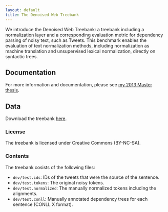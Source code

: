 ```yaml
---
layout: default
title: The Denoised Web Treebank
---
```


We introduce the Denoised Web Treebank: a treebank including a normalization layer and a corresponding evaluation metric for dependency parsing of noisy text, such as Tweets. This benchmark enables the evaluation of text normalization methods, including normalization as machine translation and unsupervised lexical normalization, directly on syntactic trees.

## Documentation

For more information and documentation, please see [my 2013 Master thesis](http://jodaiber.github.io/doc/msc_thesis.pdf).


## Data

Download the treebank [here](http://jodaiber.github.io/data/denoised_web_treebank.tar.gz).

### License

The treebank is licensed under Creative Commons (BY-NC-SA).

### Contents

The treebank cosists of the following files:

- `dev/test.ids`: IDs of the tweets that were the source of the sentence.
- `dev/test.tokens`: The original noisy tokens.
- `dev/test.normalized`: The manually normalized tokens including the alignments.
- `dev/test.conll`: Manually annotated dependency trees for each sentence (CONLL X format).

